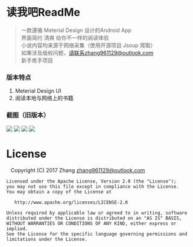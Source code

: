 # 读我吧ReadMe

> 一款遵循 Meterial Design 设计的Android App<br/>
> 界面简约 清爽 给你不一样的阅读体验<br/>
> 小说内容均来源于网络采集（使用开源项目 Jsoup 爬取）<br/>
> 如果涉及版权问题，请联系zhang961129@outlook.com
> <br/>
> 新手练手项目

### 版本特点 ###
1. Meterial Design UI
2. 阅读本地与网络上的书籍

### 截图（旧版本） ###
![](screenshot/Screenshot_1.png) ![](screenshot/Screenshot_2.png) ![](screenshot/Screenshot_3.png)
![](screenshot/Screenshot_4.png) 

# License

    Copyright (C) 2017 Zhang <zhang961129@outlook.com>

    Licensed under the Apache License, Version 2.0 (the "License");
    you may not use this file except in compliance with the License.
    You may obtain a copy of the License at

       http://www.apache.org/licenses/LICENSE-2.0

    Unless required by applicable law or agreed to in writing, software
    distributed under the License is distributed on an "AS IS" BASIS,
    WITHOUT WARRANTIES OR CONDITIONS OF ANY KIND, either express or implied.
    See the License for the specific language governing permissions and
    limitations under the License.
